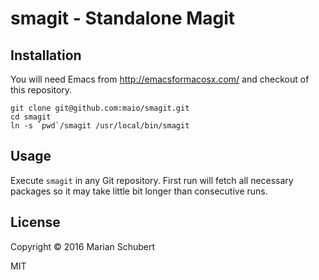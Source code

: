 # smagit - Standalone Magit

## Installation

You will need Emacs from http://emacsformacosx.com/ and checkout of this repository.

    git clone git@github.com:maio/smagit.git
    cd smagit
    ln -s `pwd`/smagit /usr/local/bin/smagit

## Usage

Execute `smagit` in any Git repository. First run will fetch all necessary packages so it may take little bit longer than consecutive runs.

## License

Copyright © 2016 Marian Schubert

MIT
